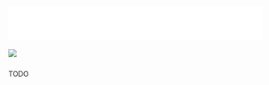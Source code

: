 <h1 align="left">
 <img src="https://raw.githubusercontent.com/evilswirles/evilswirles/refs/heads/main/hi.svg" alt="ratioooo" /> 
 <img src="https://skillicons.dev/icons?i=robloxstudio,lua,css,html,vscode,docker" />
 
</h1>

TODO

<!-- (code taken from [callum](https://github.com/callumisdumb)) -->
